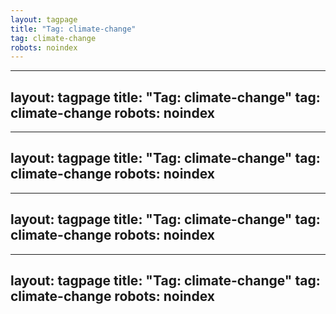 ```yaml
---
layout: tagpage
title: "Tag: climate-change"
tag: climate-change
robots: noindex
---
```

---
layout: tagpage
title: "Tag: climate-change"
tag: climate-change
robots: noindex
---
---
layout: tagpage
title: "Tag: climate-change"
tag: climate-change
robots: noindex
---
---
layout: tagpage
title: "Tag: climate-change"
tag: climate-change
robots: noindex
---
---
layout: tagpage
title: "Tag: climate-change"
tag: climate-change
robots: noindex
---
